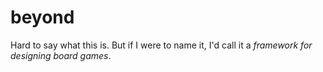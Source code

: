 # beyond

Hard to say what this is.
But if I were to name it, I'd call it a _framework for designing board games_.